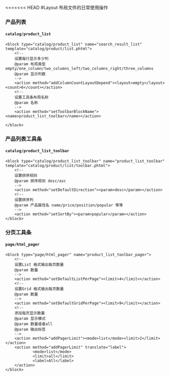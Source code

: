 <<<<<<< HEAD
#Layout 布局文件的日常使用操作

### 产品列表
#### `catalog/product_list`

	<block type="catalog/product_list" name="search_result_list" template="catalog/product/list.phtml">
		<!--
		设置每行显示多少列
		@param 布局类型  empty/one_column/two_columns_left/two_columns_right/three_columns
		@param 显示列数	
		-->
		<action method="addColumnCountLayoutDepend"><layout>empty</layout><count>6</count></action>
		<!--
		设置工具条布局名称
		@param 名称 
		-->
        <action method="setToolbarBlockName"><name>product_list_toolbar</name></action>
		
	</block>

### 产品列表工具条
#### `catalog/product_list_toolbar`
	
	
    <block type="catalog/product_list_toolbar" name="product_list_toolbar" template="catalog/product/list/toolbar.phtml">
		<!-- 
		设置排序规则
		@param 排序规则 desc/asc 
		-->
        <action method="setDefaultDirection"><param>desc</param></action>
		<!--
		设置排序列 
		@param 产品属性名 name/price/position/popular 等等 
		-->
        <action method="setSortBy"><param>popular</param></action>
    </block>

### 分页工具条
#### `page/html_pager`
	
	<block type="page/html_pager" name="product_list_toolbar_pager">
		<!--
		设置List 格式输出每页数量
		@param 数量
		-->
		<action method="setDefaultListPerPage"><limit>4</limit></action>
        <!--
		设置Grid 格式输出每页数量
		@param 数量
		-->
		<action method="setDefaultGridPerPage"><limit>9</limit></action>
		<!--
		添加每页显示数量
		@param 显示模式
		@param 数量或者all
		@param 输出标签
		-->
        <action method="addPagerLimit"><mode>list</mode><limit>2</limit></action>
        <action method="addPagerLimit" translate="label">
				<mode>list</mode>
				<limit>all</limit>
				<label>All</label>
		</action>
	</block>

